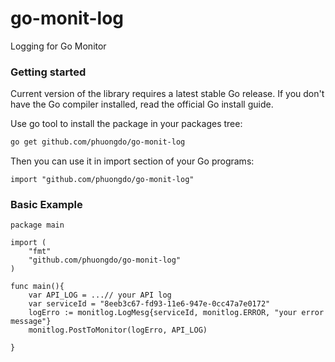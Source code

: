 # go-monit-log
Logging for Go Monitor


### Getting started
Current version of the library requires a latest stable Go release.
If you don't have the Go compiler installed, read the official Go install guide.

Use go tool to install the package in your packages tree:
```bash
go get github.com/phuongdo/go-monit-log
```

Then you can use it in import section of your Go programs:
```golang
import "github.com/phuongdo/go-monit-log"
```

### Basic Example

```golang
package main

import (
    "fmt"
    "github.com/phuongdo/go-monit-log"
)

func main(){
    var API_LOG = ...// your API log
    var serviceId = "8eeb3c67-fd93-11e6-947e-0cc47a7e0172"
    logErro := monitlog.LogMesg{serviceId, monitlog.ERROR, "your error message"}
	monitlog.PostToMonitor(logErro, API_LOG)

}
```
